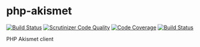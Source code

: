 # php-akismet

[![Build Status](https://travis-ci.org/gothick/php-akismet.svg?branch=master)](https://travis-ci.org/gothick/php-akismet)
[![Scrutinizer Code Quality](https://scrutinizer-ci.com/g/gothick/php-akismet/badges/quality-score.png?b=master)](https://scrutinizer-ci.com/g/gothick/php-akismet/?branch=master)
[![Code Coverage](https://scrutinizer-ci.com/g/gothick/php-akismet/badges/coverage.png?b=master)](https://scrutinizer-ci.com/g/gothick/php-akismet/?branch=master)
[![Build Status](https://scrutinizer-ci.com/g/gothick/php-akismet/badges/build.png?b=master)](https://scrutinizer-ci.com/g/gothick/php-akismet/build-status/master)

PHP Akismet client

